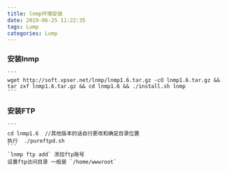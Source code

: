 ```yaml
---
title: lnmp环境安装
date: 2019-06-25 11:22:35
tags: Lump
categories: Lump
---
```


### 安装lnmp
    ```
    wget http://soft.vpser.net/lnmp/lnmp1.6.tar.gz -cO lnmp1.6.tar.gz && tar zxf lnmp1.6.tar.gz && cd lnmp1.6 && ./install.sh lnmp
    ```
<!-- more -->
    
### 安装FTP
    ```
    cd lnmp1.6  //其他版本的话自行更改和确定目录位置
    执行  ./pureftpd.sh 
    ``` 
    `lnmp ftp add` 添加ftp账号 
    设置ftp访问目录 一般是 `/home/wwwroot`